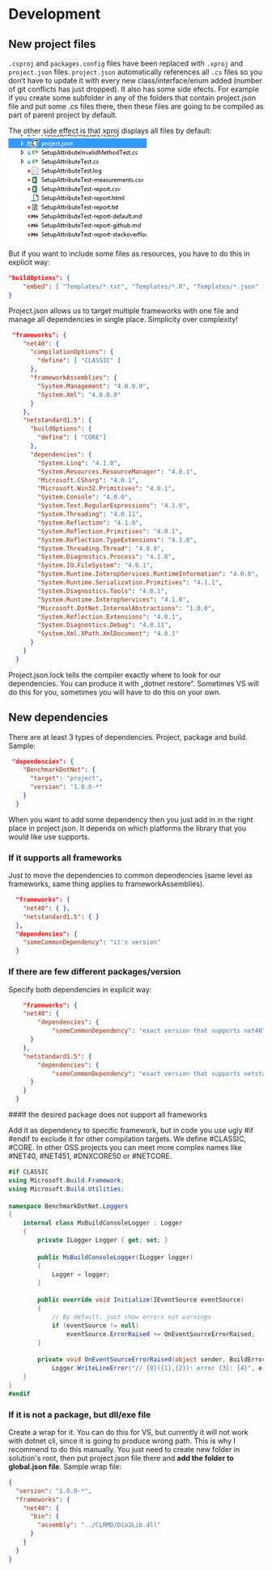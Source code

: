 # Development

## New project files

`.csproj` and `packages.config` files have been replaced with `.xproj` and `project.json` files. `project.json` automatically references all `.cs` files so you 
don’t have to update it with every new class/interface/enum added (number of git conflicts has just dropped). It also has some side efects. 
For example if you create some subfolder in any of the folders that contain project.json file and put some .cs files there, then these files are 
going to be compiled as part of parent project by default. 

The other side effect is that xproj displays all files by default:
![xproj displays all files by default](/documentation/images/xprojDisplaysAllFilesByDefault.png?raw=true "xproj displays all files by default")

But if you want to include some files as resources, you have to do this in explicit way: 

```json
"buildOptions": {
    "embed": [ "Templates/*.txt", "Templates/*.R", "Templates/*.json" ]
}
```

Project.json allows us to target multiple frameworks with one file and manage all dependencies in single place. Simplicity over complexity! 
 
```json
 "frameworks": {
    "net40": {
      "compilationOptions": {
        "define": [ "CLASSIC" ]
      },
      "frameworkAssemblies": {
        "System.Management": "4.0.0.0",
        "System.Xml": "4.0.0.0"
      }
    },
    "netstandard1.5": {
      "buildOptions": {
        "define": [ "CORE"]
      },
      "dependencies": {
        "System.Linq": "4.1.0",
        "System.Resources.ResourceManager": "4.0.1",
        "Microsoft.CSharp": "4.0.1",
        "Microsoft.Win32.Primitives": "4.0.1",
        "System.Console": "4.0.0",
        "System.Text.RegularExpressions": "4.1.0",
        "System.Threading": "4.0.11",
        "System.Reflection": "4.1.0",
        "System.Reflection.Primitives": "4.0.1",
        "System.Reflection.TypeExtensions": "4.1.0",
        "System.Threading.Thread": "4.0.0",
        "System.Diagnostics.Process": "4.1.0",
        "System.IO.FileSystem": "4.0.1",
        "System.Runtime.InteropServices.RuntimeInformation": "4.0.0",
        "System.Runtime.Serialization.Primitives": "4.1.1",
        "System.Diagnostics.Tools": "4.0.1",
        "System.Runtime.InteropServices": "4.1.0",
        "Microsoft.DotNet.InternalAbstractions": "1.0.0",
        "System.Reflection.Extensions": "4.0.1",
        "System.Diagnostics.Debug": "4.0.11",
        "System.Xml.XPath.XmlDocument": "4.0.1"
      }
    }
  }
```
 Project.json.lock tells the compiler exactly where to look for our dependencies. You can produce it with „dotnet restore”. Sometimes VS will do this for you, sometimes you will have to do this on your own.
 
## New dependencies

 There are at least 3 types of dependencies. Project, package and build. Sample:

```json
 "dependencies": {
    "BenchmarkDotNet": {
      "target": "project",
      "version": "1.0.0-*"
    }
  }
```

When you want to add some dependency then you just add in in the right place in project.json. It depends on which platforms the library that you would like use supports.

### If it supports all frameworks 

Just to move the dependencies to common dependencies (same level as frameworks, same thing applies to frameworkAssemblies).

```json
  "frameworks": {
    "net40": { },
    "netstandard1.5": { }
  },
  "dependencies": {
	"someCommonDependency": "it's version"
  }
```

### If there are few different packages/version

Specify both dependencies in explicit way:

```json
    "frameworks": {
	"net40": { 
		"dependencies": {
			"someCommonDependency": "exact version that supports net40"
	  }
    },
    "netstandard1.5": { 
		"dependencies": {
			"someCommonDependency": "exact version that supports netstandard1.5"
	  }
    }
  }
```

###If the desired package does not support all frameworks

Add it as dependency to specific framework, but in code you use ugly #if #endif to exclude it for other compilation targets. 
We define #CLASSIC, #CORE. In other OSS projects you can meet more complex names like #NET40, #NET451, #DNXCORE50 or #NETCORE. 

```cs
#if CLASSIC
using Microsoft.Build.Framework;
using Microsoft.Build.Utilities;

namespace BenchmarkDotNet.Loggers
{
    internal class MsBuildConsoleLogger : Logger
    {
        private ILogger Logger { get; set; }

        public MsBuildConsoleLogger(ILogger logger)
        {
            Logger = logger;
        }

        public override void Initialize(IEventSource eventSource)
        {
            // By default, just show errors not warnings
            if (eventSource != null)
                eventSource.ErrorRaised += OnEventSourceErrorRaised;
        }

        private void OnEventSourceErrorRaised(object sender, BuildErrorEventArgs e) =>
            Logger.WriteLineError("// {0}({1},{2}): error {3}: {4}", e.File, e.LineNumber, e.ColumnNumber, e.Code, e.Message);
    }
}
#endif
```

### If it is not a package, but dll/exe file

Create a wrap for it. You can do this for VS, but currently it will not work with dotnet cli, since it is going to produce wrong path. This is why I recommend to do this manually. You just need to create new folder in solution's root, then put project.json file there and **add the folder to global.json file**. Sample wrap file:

```json
{
  "version": "1.0.0-*",
  "frameworks": {
    "net40": {
      "bin": {
        "assembly": "../CLRMD/Dia2Lib.dll"
      }
    }
  }
}
```
